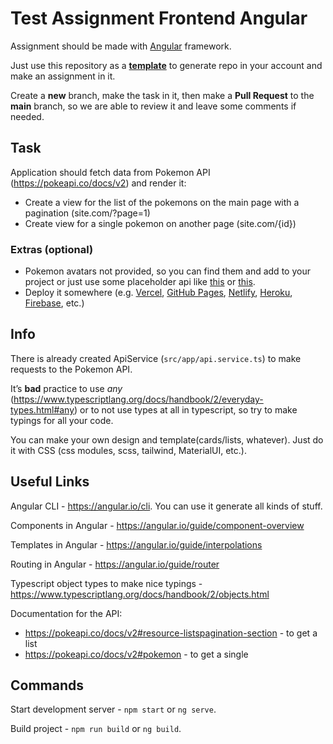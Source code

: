 # Test Assignment Frontend Angular

Assignment should be made with [Angular](https://angular.io/start) framework.

Just use this repository as a [**template**](https://docs.github.com/en/repositories/creating-and-managing-repositories/creating-a-repository-from-a-template) to generate repo in your account and make an assignment in it.

Create a **new** branch, make the task in it, then make a **Pull Request** to the **main** branch, so we are able to review it and leave some comments if needed.

## Task
Application should fetch data from Pokemon API (https://pokeapi.co/docs/v2) and render it:
* Create a view for the list of the pokemons on the main page with a pagination (site.com/?page=1)
* Create view for a single pokemon on another page (site.com/{id})

### Extras (optional)
* Pokemon avatars not provided, so you can find them and add to your project or just use some placeholder api like [this](https://ui-avatars.com/) or [this](https://www.stefanjudis.com/blog/apis-to-generate-random-user-avatars/).
* Deploy it somewhere (e.g. [Vercel](https://vercel.com/), [GitHub Pages](https://pages.github.com/), [Netlify](https://www.netlify.com/), [Heroku](https://www.heroku.com/), [Firebase](https://firebase.google.com/), etc.)

## Info
There is already created ApiService (`src/app/api.service.ts`) to make requests to the Pokemon API.

It’s **bad** practice to use *any* (https://www.typescriptlang.org/docs/handbook/2/everyday-types.html#any) or to not use types at all in typescript, so try to make typings for all your code.

You can make your own design and template(cards/lists, whatever). Just do it with CSS (css modules, scss, tailwind, MaterialUI, etc.).

## Useful Links
Angular CLI - https://angular.io/cli. You can use it generate all kinds of stuff.

Components in Angular - https://angular.io/guide/component-overview

Templates in Angular - https://angular.io/guide/interpolations

Routing in Angular - https://angular.io/guide/router

Typescript object types to make nice typings - https://www.typescriptlang.org/docs/handbook/2/objects.html

Documentation for the API:
* https://pokeapi.co/docs/v2#resource-listspagination-section - to get a list
* https://pokeapi.co/docs/v2#pokemon - to get a single

## Commands
Start development server - `npm start` or `ng serve`.

Build project - `npm run build` or `ng build`.
